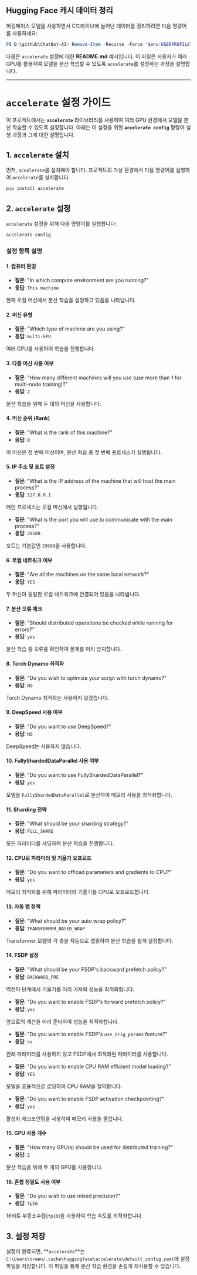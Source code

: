 ## Hugging Face 캐시 데이터 정리

허깅페이스 모델을 사용하면서 C드라이브에 늘어난 데이터를 정리하려면 다음 명령어를 사용하세요:

```powershell
PS D:\github\ChatBot-AI> Remove-Item -Recurse -Force "$env:USERPROFILE\.cache\huggingface\"
```

다음은 `accelerate` 설정에 대한 **README.md** 예시입니다. 이 파일은 사용자가 여러 GPU를 활용하여 모델을 분산 학습할 수 있도록 `accelerate`를 설정하는 과정을 설명합니다.

---

# `accelerate` 설정 가이드

이 프로젝트에서는 **`accelerate`** 라이브러리를 사용하여 여러 GPU 환경에서 모델을 분산 학습할 수 있도록 설정합니다. 아래는 이 설정을 위한 **`accelerate config`** 명령어 실행 과정과 그에 대한 설명입니다.

## 1. `accelerate` 설치

먼저, `accelerate`를 설치해야 합니다. 프로젝트의 가상 환경에서 다음 명령어를 실행하여 `accelerate`를 설치합니다.

```bash
pip install accelerate
```

## 2. `accelerate` 설정

`accelerate` 설정을 위해 다음 명령어를 실행합니다:

```bash
accelerate config
```

### 설정 항목 설명

#### 1. **컴퓨터 환경**
- **질문**: "In which compute environment are you running?"
- **응답**: `This machine`

현재 로컬 머신에서 분산 학습을 설정하고 있음을 나타냅니다.

#### 2. **머신 유형**
- **질문**: "Which type of machine are you using?"
- **응답**: `multi-GPU`

여러 GPU를 사용하여 학습을 진행합니다.

#### 3. **다중 머신 사용 여부**
- **질문**: "How many different machines will you use (use more than 1 for multi-node training)?"
- **응답**: `2`

분산 학습을 위해 두 대의 머신을 사용합니다.

#### 4. **머신 순위 (Rank)**
- **질문**: "What is the rank of this machine?"
- **응답**: `0`

이 머신은 첫 번째 머신이며, 분산 학습 중 첫 번째 프로세스가 실행됩니다.

#### 5. **IP 주소 및 포트 설정**
- **질문**: "What is the IP address of the machine that will host the main process?"
- **응답**: `127.0.0.1`

메인 프로세스는 로컬 머신에서 실행됩니다.

- **질문**: "What is the port you will use to communicate with the main process?"
- **응답**: `29500`

포트는 기본값인 `29500`을 사용합니다.

#### 6. **로컬 네트워크 여부**
- **질문**: "Are all the machines on the same local network?"
- **응답**: `YES`

두 머신이 동일한 로컬 네트워크에 연결되어 있음을 나타냅니다.

#### 7. **분산 오류 체크**
- **질문**: "Should distributed operations be checked while running for errors?"
- **응답**: `yes`

분산 학습 중 오류를 확인하여 문제를 미리 방지합니다.

#### 8. **Torch Dynamo 최적화**
- **질문**: "Do you wish to optimize your script with torch dynamo?"
- **응답**: `NO`

Torch Dynamo 최적화는 사용하지 않겠습니다.

#### 9. **DeepSpeed 사용 여부**
- **질문**: "Do you want to use DeepSpeed?"
- **응답**: `NO`

DeepSpeed는 사용하지 않습니다.

#### 10. **FullyShardedDataParallel 사용 여부**
- **질문**: "Do you want to use FullyShardedDataParallel?"
- **응답**: `yes`

모델을 `FullyShardedDataParallel`로 분산하여 메모리 사용을 최적화합니다.

#### 11. **Sharding 전략**
- **질문**: "What should be your sharding strategy?"
- **응답**: `FULL_SHARD`

모든 파라미터를 샤딩하여 분산 학습을 진행합니다.

#### 12. **CPU로 파라미터 및 기울기 오프로드**
- **질문**: "Do you want to offload parameters and gradients to CPU?"
- **응답**: `yes`

메모리 최적화를 위해 파라미터와 기울기를 CPU로 오프로드합니다.

#### 13. **자동 랩 정책**
- **질문**: "What should be your auto wrap policy?"
- **응답**: `TRANSFORMER_BASED_WRAP`

Transformer 모델의 각 층을 자동으로 랩핑하여 분산 학습을 쉽게 설정합니다.

#### 14. **FSDP 설정**
- **질문**: "What should be your FSDP's backward prefetch policy?"
- **응답**: `BACKWARD_PRE`

역전파 단계에서 기울기를 미리 가져와 성능을 최적화합니다.

- **질문**: "Do you want to enable FSDP's forward prefetch policy?"
- **응답**: `yes`

앞으로의 계산을 미리 준비하여 성능을 최적화합니다.

- **질문**: "Do you want to enable FSDP's `use_orig_params` feature?"
- **응답**: `no`

원래 파라미터를 사용하지 않고 FSDP에서 최적화된 파라미터를 사용합니다.

- **질문**: "Do you want to enable CPU RAM efficient model loading?"
- **응답**: `YES`

모델을 효율적으로 로딩하여 CPU RAM을 절약합니다.

- **질문**: "Do you want to enable FSDP activation checkpointing?"
- **응답**: `yes`

활성화 체크포인팅을 사용하여 메모리 사용을 줄입니다.

#### 15. **GPU 사용 개수**
- **질문**: "How many GPU(s) should be used for distributed training?"
- **응답**: `2`

분산 학습을 위해 두 개의 GPU를 사용합니다.

#### 16. **혼합 정밀도 사용 여부**
- **질문**: "Do you wish to use mixed precision?"
- **응답**: `fp16`

16비트 부동소수점(`fp16`)을 사용하여 학습 속도를 최적화합니다.

## 3. 설정 저장

설정이 완료되면, **`accelerate`**는 `C:\Users\treen/.cache\huggingface\accelerate\default_config.yaml`에 설정 파일을 저장합니다. 이 파일을 통해 분산 학습 환경을 손쉽게 재사용할 수 있습니다.